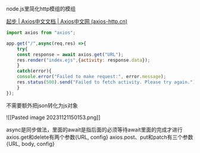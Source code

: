 node.js里简化http模组的模组

[起步 | Axios中文文档 | Axios中文网 (axios-http.cn)](https://www.axios-http.cn/docs/intro)

```js
import axios from "axios";

app.get("/",async(req,res) =>{
	try{
	const response = await axios.get("URL");
	res.render("index.ejs",{activity: response.data});
	}
	catch(error){
	console.error("Failed to make request:", error.message);
	res.status(500).send("Failed to fetch activity. Please try again.");
	}
});
```
不需要额外把json转化为js对象

![[Pasted image 20231121150153.png]]

async是同步做法，里面的await是指后面的必须等待await里面的完成才进行
axios.get和delete有两个参数{URL, config}
axios.post、put和patch有三个参数{URL, body, config}